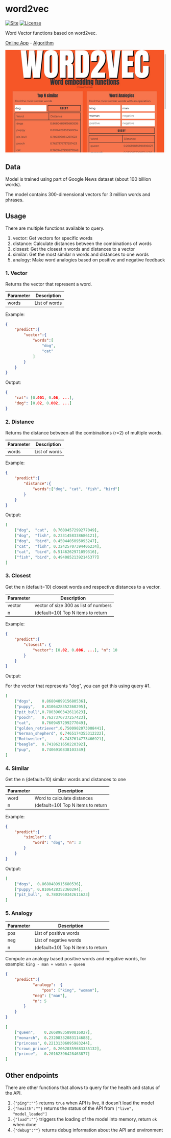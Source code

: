# word2vec

[![Site](https://github.com/danielfrg/word2vec-app/workflows/deploy/badge.svg)](https://word2vec.danielfrg.com)
[![License](https://img.shields.io/:license-Apache%202-blue.svg)](https://github.com/danielfrg/jupyter-flex/blob/master/LICENSE.txt)

Word Vector functions based on word2vec.

[Online App](https://word2vec.danielfrg.com) -
[Algorithm](https://algorithmia.com/algorithms/danielfrg/demucs)

[![word2vec-app](https://raw.githubusercontent.com/danielfrg/word2vec-app/master/word2vec-app.png)](https://word2vec.danielfrg.com)

## Data

Model is trained using part of Google News dataset (about 100 billion words).

The model contains 300-dimensional vectors for 3 million words and phrases.

## Usage

There are multiple functions available to query.

1. vector: Get vectors for specific words
2. distance: Calculate distances between the combinations of words
3. closest: Get the closest n words and distances to a vector
4. similar: Get the most similar n words and distances to one words
5. analogy: Make word analogies based on positive and negative feedback

### 1. Vector

Returns the vector that represent a word.

| Parameter | Description |
| --- | --- |
| words | List of words |

Example:

```json
{
    "predict":{
        "vector":{
            "words":[
                "dog",
                "cat"
            ]
        }
    }
}
```

Output:

```json
{
    "cat": [0.001, 0.06, ...],
    "dog": [0.02, 0.002, ...]
}
```

### 2. Distance

Returns the distance between all the combinations (r=2) of multiple words.

| Parameter | Description |
| --- | --- |
| words | List of words |

Example:

```json
{
    "predict":{
        "distance":{
            "words":["dog", "cat", "fish", "bird"]
        }
    }
}
```

Output:

```json
[
    ["dog",  "cat",  0.7609457299277049],
    ["dog",  "fish", 0.2331458338686121],
    ["dog",  "bird", 0.4504405095095247],
    ["cat",  "fish", 0.32425707394406234],
    ["cat",  "bird", 0.5146262971059316],
    ["fish", "bird", 0.49408521392145377]
]
```

### 3. Closest

Get the n (default=10) closest words and respective distances to a vector.

| Parameter | Description |
| --- | --- |
| vector | vector of size 300 as list of numbers |
| n | (default=10) Top N items to return |

Example:

```json
{
    "predict":{
        "closest": {
            "vector": [0.02, 0.006, ...], "n": 10
        }
    }
}
```

Output:

For the vector that represents "dog", you can get this using query #1.

```json
[
    ["dogs",    0.8680489915680536],
    ["puppy",   0.8106428352360295],
    ["pit_bull",0.7803960342611623],
    ["pooch",   0.7627376737257423],
    ["cat",     0.7609457299277049],
    ["golden_retriever",0.7500902073008441],
    ["German_shepherd", 0.7465174355312222],
    ["Rottweiler",      0.7437614773466921],
    ["beagle",  0.7418621650220392],
    ["pup",     0.7406910838103349]
]
```

### 4. Similar

Get the n (default=10) similar words and distances to one

| Parameter | Description |
| --- | --- |
| word | Word to calculate distances |
| n | (default=10) Top N items to return |

Example:

```json
{
    "predict":{
        "similar": {
            "word": "dog", "n": 3
        }
    }
}
```

Output:

```json
[
    ["dogs",  0.8680489915680536],
    ["puppy", 0.8106428352360294],
    ["pit_bull",  0.7803960342611623]
]
```

### 5. Analogy

| Parameter | Description |
| --- | --- |
| pos | List of positive words |
| neg | List of negative words |
| n | (default=10) Top N items to return |


Compute an analogy based positive words and negative words, for example: `king - man + woman = queen`

```json
{
    "predict":{
            "analogy":  {
                "pos": ["king", "woman"],
            "neg": ["man"],
            "n": 5
        }
    }
}
```

```json
[
    ["queen",    0.26689835890816027],
    ["monarch",  0.23208332083114688],
    ["princess", 0.22131306095983244],
    ["crown_prince", 0.20620359683335132],
    ["prince",   0.20162396428463877]
]
```

## Other endpoints

There are other functions that allows to query for the health and status of the
API.

1. `{"ping":""}` returns `true` when API is live, it doesn't load the model
1. `{"health":""}` returns the status of the API from  `["live", "model_loaded"]`
1. `{"load":""}` triggers the loading of the model into memory, return `ok` when done
1. `{"debug":""}` returns debug information about the API and environment
